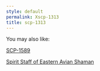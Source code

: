 ```yaml
---
style: default
permalink: Xscp-1313
title: scp-1313
---
```

You may also like:

[SCP-1589](http://scp-wiki.net/scp-1589)

[Spirit Staff of Eastern Avian Shaman](http://scp-wiki.net/spirit-staff-of-eastern-avian-shaman)
